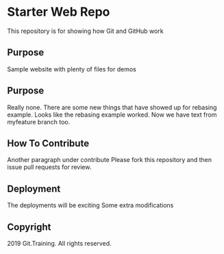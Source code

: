 # Starter Web Repo

This repository is for showing how Git and GitHub work

## Purpose

Sample website with plenty of files for demos

## Purpose

Really none. There are some new things that have showed up for rebasing example. Looks like the rebasing example worked. Now we have text from myfeature branch too.

## How To Contribute

Another paragraph under contribute
Please fork this repository and then issue pull requests for
review.

## Deployment

The deployments will be exciting
Some extra modifications

## Copyright

2019 Git.Training. All rights reserved.
